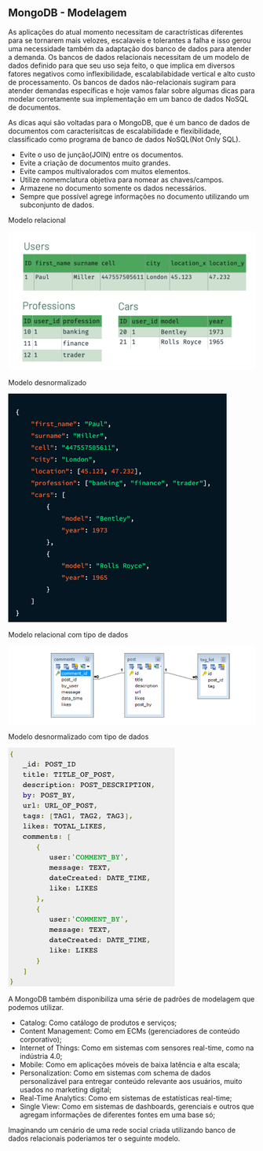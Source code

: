 ## MongoDB - Modelagem


As aplicações do atual momento necessitam de caractrísticas diferentes para se tornarem mais velozes, escalaveis e tolerantes a falha e isso gerou uma necessidade também da adaptação dos banco de dados para atender a demanda. Os bancos de dados relacionais necessitam de um modelo de dados definido para que seu uso seja feito, o que implica em diversos fatores negativos como inflexibilidade, escalabilabidade vertical e alto custo de processamento. Os bancos de dados não-relacionais sugiram para atender demandas específicas e hoje vamos falar sobre algumas dicas para modelar corretamente sua implementação em um banco de dados NoSQL de documentos. 

As dicas aqui são voltadas para o MongoDB, que é um banco de dados de documentos com caracterísitcas de escalabilidade e flexibilidade, classificado como programa de banco de dados NoSQL(Not Only SQL).

- Evite o uso de junção(JOIN) entre os documentos.
- Evite a criação de documentos muito grandes.
- Evite campos multivalorados com muitos elementos.
- Utilize nomemclatura objetiva para nomear as chaves/campos.
- Armazene no documento somente os dados necessários.
- Sempre que possível agrege informações no documento utilizando um subconjunto de dados.

Modelo relacional

![image](https://github.com/ralfsilvadba/NoSQL/blob/main/img/EXEMPLO_MODELO_RELACIONAL.png)

Modelo desnormalizado

![image](https://github.com/ralfsilvadba/NoSQL/blob/main/img/EXEMPLO_DESNORMALIZADO.png)

Modelo relacional com tipo de dados

![image](https://github.com/ralfsilvadba/NoSQL/blob/main/img/EXEMPLO_METADADOS.png)

Modelo desnormalizado com tipo de dados

![image](https://github.com/ralfsilvadba/NoSQL/blob/main/img/EXEMPLO_METADADOS_DOCUMENTO.png)

A MongoDB também disponibiliza uma série de padrões de modelagem que podemos utilizar.

- Catalog: Como catálogo de produtos e serviços;
- Content Management: Como em ECMs (gerenciadores de conteúdo corporativo);
- Internet of Things: Como em sistemas com sensores real-time, como na indústria 4.0;
- Mobile: Como em aplicações móveis de baixa latência e alta escala;
- Personalization: Como em sistemas com schema de dados personalizável para entregar conteúdo relevante aos usuários, muito usados no marketing digital;
- Real-Time Analytics: Como em sistemas de estatísticas real-time;
- Single View: Como em sistemas de dashboards, gerenciais e outros que agregam informações de diferentes fontes em uma base só;



Imaginando um cenário de uma rede social criada utilizando banco de dados relacionais poderiamos ter o seguinte modelo.
